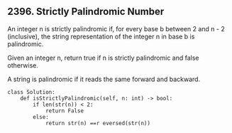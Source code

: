 ## 2396. Strictly Palindromic Number

An integer n is strictly palindromic if, for every base b between 2 and n - 2 (inclusive), the string representation of the integer n in base b is palindromic.

Given an integer n, return true if n is strictly palindromic and false otherwise.

A string is palindromic if it reads the same forward and backward.

```
class Solution:
    def isStrictlyPalindromic(self, n: int) -> bool:
        if len(str(n)) < 2:
            return False
        else:
            return str(n) ==r eversed(str(n))
```